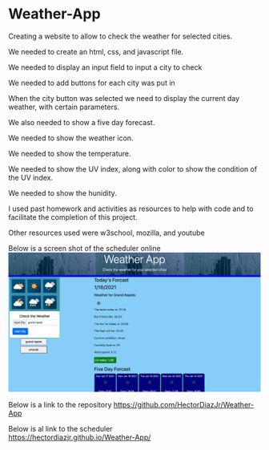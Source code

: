 # Weather-App
Creating a website to allow to check the weather for selected cities.

We needed to create an html, css, and javascript file.

We needed to display an input field to input a city to check 

We needed to add buttons for each city was put in

When the city button was selected we need to display the current day weather, with certain parameters.

We also needed to show a five day forecast.

We needed to show the weather icon.

We needed to show the temperature.

We needed to show the UV index, along with color to show the condition of the UV index.

We needed to show the hunidity.

I used past homework and activities as resources to help with code and to facilitate the completion of this project.

Other resources used were w3school, mozilla, and youtube


Below is a screen shot of the scheduler online
![alt = screen shot of scheduler](assets/weather-app.png)

Below is a link to the repository 
https://github.com/HectorDiazJr/Weather-App

Below is al link to the scheduler  
https://hectordiazjr.github.io/Weather-App/

